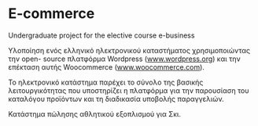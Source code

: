 # E-commerce
Undergraduate project for the elective course e-business

Υλοποίηση ενός ελληνικό ηλεκτρονικού καταστήματος χρησιμοποιώντας την open- source πλατφόρμα Wordpress (www.wordpress.org) και την επέκταση αυτής Woocommerce (www.woocommerce.com). 

Το ηλεκτρονικό κατάστημα παρέχει το σύνολο της βασικής λειτουργικότητας που υποστηρίζει η πλατφόρμα για την παρουσίαση του καταλόγου προϊόντων και τη διαδικασία υποβολής παραγγελιών. 

Κατάστημα πώλησης αθλητικού εξοπλισμού για Σκι.


